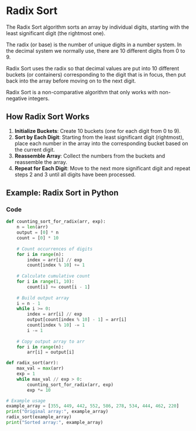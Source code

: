 # Radix Sort

The Radix Sort algorithm sorts an array by individual digits, starting with the least significant digit (the rightmost one).

The radix (or base) is the number of unique digits in a number system. In the decimal system we normally use, there are 10 different digits from 0 to 9.

Radix Sort uses the radix so that decimal values are put into 10 different buckets (or containers) corresponding to the digit that is in focus, then put back into the array before moving on to the next digit.

Radix Sort is a non-comparative algorithm that only works with non-negative integers.

## How Radix Sort Works

1. **Initialize Buckets**: Create 10 buckets (one for each digit from 0 to 9).
2. **Sort by Each Digit**: Starting from the least significant digit (rightmost), place each number in the array into the corresponding bucket based on the current digit.
3. **Reassemble Array**: Collect the numbers from the buckets and reassemble the array.
4. **Repeat for Each Digit**: Move to the next more significant digit and repeat steps 2 and 3 until all digits have been processed.

## Example: Radix Sort in Python

### Code

```python
def counting_sort_for_radix(arr, exp):
    n = len(arr)
    output = [0] * n
    count = [0] * 10
    
    # Count occurrences of digits
    for i in range(n):
        index = arr[i] // exp
        count[index % 10] += 1
    
    # Calculate cumulative count
    for i in range(1, 10):
        count[i] += count[i - 1]
    
    # Build output array
    i = n - 1
    while i >= 0:
        index = arr[i] // exp
        output[count[index % 10] - 1] = arr[i]
        count[index % 10] -= 1
        i -= 1
    
    # Copy output array to arr
    for i in range(n):
        arr[i] = output[i]

def radix_sort(arr):
    max_val = max(arr)
    exp = 1
    while max_val // exp > 0:
        counting_sort_for_radix(arr, exp)
        exp *= 10

# Example usage
example_array = [355, 449, 442, 552, 586, 278, 534, 444, 462, 220]
print("Original array:", example_array)
radix_sort(example_array)
print("Sorted array:", example_array)
